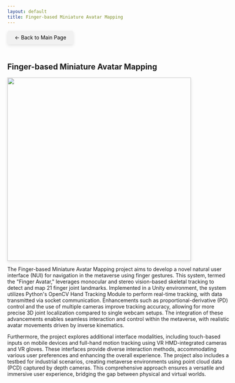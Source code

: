 ```yaml
---
layout: default
title: Finger-based Miniature Avatar Mapping
---
```


<style>
  .back-button {
    font-size: 1em;
    display: inline-block;
    margin-bottom: 20px;
    text-decoration: none;
    color: #000;
    background-color: #f1f1f1;
    padding: 10px 20px;
    border-radius: 5px;
    box-shadow: 0 4px 8px rgba(0, 0, 0, 0.1);
  }

  .content {
    width: 120%;
  }

  .img-shadow {
    width: 500px; /* Adjust the width as needed */
    height: auto;
    box-shadow: 0 4px 8px rgba(0, 0, 0, 0.1);
  }
</style>


<a href="{{ '/' | relative_url }}" class="back-button">← Back to Main Page</a>

<div class="content">

<h2>Finger-based Miniature Avatar Mapping</h2>
<img src="{{ '/images/Finger-based miniature avatar mapping.gif' | relative_url }}" class="img-shadow">

<p>The Finger-based Miniature Avatar Mapping project aims to develop a novel natural user interface (NUI) for navigation in the metaverse using finger gestures. This system, termed the "Finger Avatar," leverages monocular and stereo vision-based skeletal tracking to detect and map 21 finger joint landmarks. Implemented in a Unity environment, the system utilizes Python's OpenCV Hand Tracking Module to perform real-time tracking, with data transmitted via socket communication. Enhancements such as proportional-derivative (PD) control and the use of multiple cameras improve tracking accuracy, allowing for more precise 3D joint localization compared to single webcam setups. The integration of these advancements enables seamless interaction and control within the metaverse, with realistic avatar movements driven by inverse kinematics.</p>

<p>Furthermore, the project explores additional interface modalities, including touch-based inputs on mobile devices and full-hand motion tracking using VR HMD-integrated cameras and VR gloves. These interfaces provide diverse interaction methods, accommodating various user preferences and enhancing the overall experience. The project also includes a testbed for industrial scenarios, creating metaverse environments using point cloud data (PCD) captured by depth cameras. This comprehensive approach ensures a versatile and immersive user experience, bridging the gap between physical and virtual worlds.</p>

</div>
